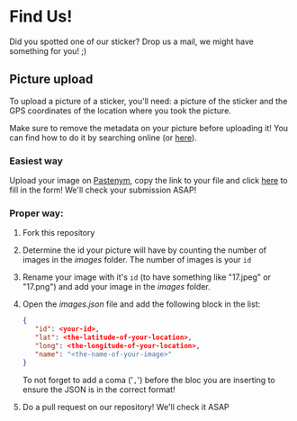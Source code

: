 # Find Us!

Did you spotted one of our sticker? Drop us a mail, we might have something for you! ;)

## Picture upload
To upload a picture of a sticker, you'll need: a picture of the sticker and the GPS coordinates of the location where you took the picture.

Make sure to remove the metadata on your picture before uploading it! You can find how to do it by searching online (or [here](https://www.comparitech.com/blog/information-security/remove-metadata-from-photos/)).


### Easiest way
Upload your image on [Pastenym](https://pastenym.ch), copy the link to your file and click [here](https://github.com/notrustverify/find-us/issues/new?template=new_image.yml&title=[New+Image]%3A+) to fill in the form! We'll check your submission ASAP!


### Proper way:

1. Fork this repository

2. Determine the id your picture will have by counting the number of images in the _images_ folder. The number of images is your `id` 

3. Rename your image with it's `id` (to have something like "17.jpeg" or "17.png") and add your image in the _images_ folder.

4. Open the _images.json_ file and add the following block in the list:

   ```json
   {
      "id": <your-id>,
      "lat": <the-latitude-of-your-location>,
      "long": <the-longitude-of-your-location>,
      "name": "<the-name-of-your-image>"
   }
   ```

   To not forget to add a coma ('`,`') before the bloc you are inserting to ensure the JSON is in the correct format!

5. Do a pull request on our repository! We'll check it ASAP
